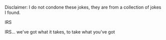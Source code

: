 Disclaimer: I do not condone these jokes, they are from a collection of jokes I found.

IRS

IRS... we've got what it takes, to take what you've got

